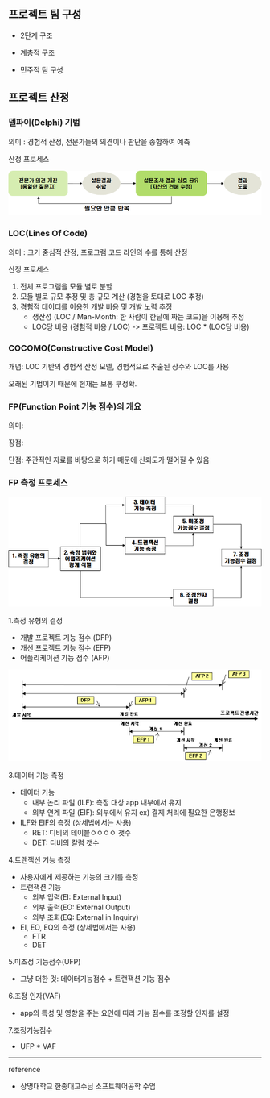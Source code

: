 ## 프로젝트 팀 구성

* 2단계 구조

* 계층적 구조

* 민주적 팀 구성

## 프로젝트 산정

### 델파이(Delphi) 기법

의미 : 경험적 산정, 전문가들의 의견이나 판단을 종합하여 예측

산정 프로세스

![image-20210405104541686.png](https://github.com/yoonho0922/blog-resources/blob/master/software-engineering/week05/image-20210405104541686.png?raw=true)

### LOC(Lines Of Code)

의미 : 크기 중심적 산정, 프로그램 코드 라인의 수를 통해 산정

산정 프로세스

1. 전체 프로그램을 모듈 별로 분할
2. 모듈 별로 규모 추정 및 총 규모 계산 (경험을 토대로 LOC 추정)
3. 경험적 데이터를 이용한 개발 비용 및 개발 노력 추정
   * 생산성 (LOC / Man-Month: 한 사람이 한달에 짜는 코드)을 이용해 추정
   * LOC당 비용 (경험적 비용 / LOC) -> 프로젝트 비용:  LOC * (LOC당 비용)

### COCOMO(Constructive Cost Model)

개념: LOC 기반의 경험적 산정 모델, 경험적으로 추출된  상수와  LOC를 사용

오래된 기법이기 때문에 현재는 보통 부정확.



### FP(Function Point 기능 점수)의 개요

의미: 

장점:

단점: 주관적인 자료를 바탕으로 하기 때문에 신뢰도가 떨어질 수 있음

### FP 측정 프로세스

![image-20210405111707017.png](https://github.com/yoonho0922/blog-resources/blob/master/software-engineering/week05/image-20210405111707017.png?raw=true)

1.측정 유형의 결정

* 개발 프로젝트 기능 점수 (DFP)
* 개선 프로젝트 기능 점수 (EFP)
* 어플리케이션 기능 점수 (AFP)

![image-20210405112101199.png](https://github.com/yoonho0922/blog-resources/blob/master/software-engineering/week05/image-20210405112101199.png?raw=true)

 3.데이터 기능 측정

* 데이터 기능
  * 내부 논리 파일 (ILF): 측정 대상 app 내부에서 유지
  * 외부 연계 파일 (EIF): 외부에서 유지 ex) 결제 처리에 필요한 은행정보
* ILF와 EIF의 측정 (상세법에서는 사용)
  * RET: 디비의 테이블ㅇㅇㅇㅇ 갯수
  * DET: 디비의 칼럼 갯수

4.트랜잭션 기능 측정

* 사용자에게 제공하는 기능의 크기를 측정
* 트랜잭션 기능
  * 외부 입력(EI: External Input)
  * 외부 출력(EO: External Output)
  * 외부 조회(EQ: External in Inquiry)
* EI, EO, EQ의 측정 (상세법에서는 사용)
  * FTR
  * DET

5.미조정 기능점수(UFP)

* 그냥 더한 것: 데이터기능점수 + 트랜잭션 기능 점수

6.조정 인자(VAF)

* app의 특성 및 영향을 주는 요인에 따라 기능 점수를 조정할 인자를 설정

7.조정기능점수

* UFP * VAF

------

reference

- 상명대학교 한종대교수님 소프트웨어공학 수업